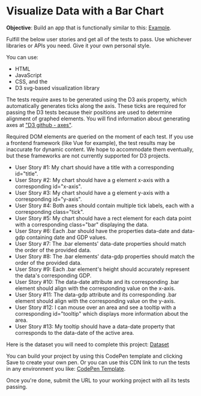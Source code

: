 # Visualize Data with a Bar Chart

**Objective**: Build an app that is functionally similar to this: [Example](https://bar-chart.freecodecamp.rocks).

Fulfill the below user stories and get all of the tests to pass. Use whichever libraries or APIs you need. Give it your own personal style.

You can use:

- HTML
- JavaScript
- CSS, and the
- D3 svg-based visualization library

The tests require axes to be generated using the D3 axis property, which automatically generates ticks along the axis. These ticks are required for passing the D3 tests because their positions are used to determine alignment of graphed elements. You will find information about generating axes at ["D3 github - axes"](https://github.com/d3/d3/blob/master/API.md#axes-d3-axis).

Required DOM elements are queried on the moment of each test. If you use a frontend framework (like Vue for example), the test results may be inaccurate for dynamic content. We hope to accommodate them eventually, but these frameworks are not currently supported for D3 projects.

- User Story #1: My chart should have a title with a corresponding id="title".
- User Story #2: My chart should have a g element x-axis with a corresponding id="x-axis".
- User Story #3: My chart should have a g element y-axis with a corresponding id="y-axis".
- User Story #4: Both axes should contain multiple tick labels, each with a corresponding class="tick".
- User Story #5: My chart should have a rect element for each data point with a corresponding class="bar" displaying the data.
- User Story #6: Each .bar should have the properties data-date and data-gdp containing date and GDP values.
- User Story #7: The .bar elements' data-date properties should match the order of the provided data.
- User Story #8: The .bar elements' data-gdp properties should match the order of the provided data.
- User Story #9: Each .bar element's height should accurately represent the data's corresponding GDP.
- User Story #10: The data-date attribute and its corresponding .bar element should align with the corresponding value on the x-axis.
- User Story #11: The data-gdp attribute and its corresponding .bar element should align with the corresponding value on the y-axis.
- User Story #12: I can mouse over an area and see a tooltip with a corresponding id="tooltip" which displays more information about the area.
- User Story #13: My tooltip should have a data-date property that corresponds to the data-date of the active area.

Here is the dataset you will need to complete this project: [Dataset](https://raw.githubusercontent.com/freeCodeCamp/ProjectReferenceData/master/GDP-data.json)

You can build your project by using this CodePen template and clicking Save to create your own pen. Or you can use this CDN link to run the tests in any environment you like: [CodePen Template](https://cdn.freecodecamp.org/testable-projects-fcc/v1/bundle.js).

Once you're done, submit the URL to your working project with all its tests passing.
